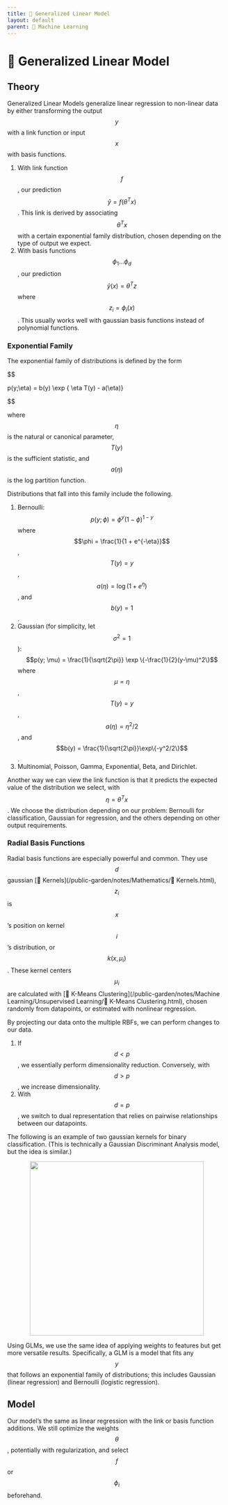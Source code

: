 ```yaml
---
title: 🥢 Generalized Linear Model
layout: default
parent: 🤖 Machine Learning
---
```


# 🥢 Generalized Linear Model

## Theory
Generalized Linear Models generalize linear regression to non-linear data by either transforming the output $$y$$ with a link function or input $$x$$ with basis functions.
1. With link function $$f$$, our prediction $$\hat{y} = f(\theta^T x)$$. This link is derived by associating $$\theta^Tx$$ with a certain exponential family distribution, chosen depending on the type of output we expect.
2. With basis functions $$\phi_1 \ldots \phi_d$$, our prediction $$\hat{y}(x) = \theta^Tz$$ where $$z_i = \phi_i(x)$$. This usually works well with gaussian basis functions instead of polynomial functions.

### Exponential Family
The exponential family of distributions is defined by the form 

$$

p(y;\eta) = b(y) \exp \{ \eta T(y) - a(\eta)\}

$$

where $$\eta$$ is the natural or canonical parameter, $$T(y)$$ is the sufficient statistic, and $$a(\eta)$$ is the log partition function.

Distributions that fall into this family include the following.
1. Bernoulli: $$p(y; \phi) = \phi^y (1-\phi)^{1-y}$$ where $$\phi = \frac{1}{1 + e^{-\eta}}$$, $$T(y) = y$$, $$a(\eta) = \log(1+e^\eta)$$, and $$b(y) = 1$$.
2. Gaussian (for simplicity, let $$\sigma^2 = 1$$): $$p(y; \mu) = \frac{1}{\sqrt{2\pi}} \exp \{-\frac{1}{2}(y-\mu)^2\}$$ where $$\mu = \eta$$, $$T(y) = y$$, $$a(\eta) = \eta^2/2$$, and $$b(y) = \frac{1}{\sqrt{2\pi}}\exp\{-y^2/2\}$$.
3. Multinomial, Poisson, Gamma, Exponential, Beta, and Dirichlet.

Another way we can view the link function is that it predicts the expected value of the distribution we select, with $$\eta = \theta^T x$$. We choose the distribution depending on our problem: Bernoulli for classification, Gaussian for regression, and the others depending on other output requirements.

### Radial Basis Functions
Radial basis functions are especially powerful and common. They use $$d$$ gaussian [🍿 Kernels](/public-garden/notes/Mathematics/🍿 Kernels.html), $$z_i$$ is $$x$$’s position on kernel $$i$$’s distribution, or $$k(x, \mu_i)$$. These kernel centers $$\mu_i$$ are calculated with [🎒 K-Means Clustering](/public-garden/notes/Machine Learning/Unsupervised Learning/🎒 K-Means Clustering.html), chosen randomly from datapoints, or estimated with nonlinear regression.

By projecting our data onto the multiple RBFs, we can perform changes to our data.
1. If $$d < p$$, we essentially perform dimensionality reduction. Conversely, with $$d > p$$, we increase dimensionality.
2. With $$d = p$$, we switch to dual representation that relies on pairwise relationships between our datapoints.

The following is an example of two gaussian kernels for binary classification. (This is technically a Gaussian Discriminant Analysis model, but the idea is similar.)
<div style="text-align:center">
<img src="{{ site.url }}{{ site.baseurl }}/notes/Attachments/20221229103237.png?raw=true" width="400"/>
</div>

Using GLMs, we use the same idea of applying weights to features but get more versatile results. Specifically, a GLM is a model that fits any $$y$$ that follows an exponential family of distributions; this includes Gaussian (linear regression) and Bernoulli (logistic regression).

## Model
Our model’s the same as linear regression with the link or basis function additions. We still optimize the weights $$\theta$$, potentially with regularization, and select $$f$$ or $$\phi_i$$ beforehand.